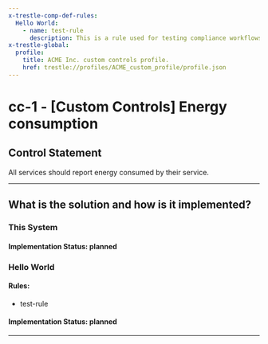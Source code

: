 ```yaml
---
x-trestle-comp-def-rules:
  Hello World:
    - name: test-rule
      description: This is a rule used for testing compliance workflows
x-trestle-global:
  profile:
    title: ACME Inc. custom controls profile.
    href: trestle://profiles/ACME_custom_profile/profile.json
---
```


# cc-1 - \[Custom Controls\] Energy consumption

## Control Statement

All services should report energy consumed by their service.

______________________________________________________________________

## What is the solution and how is it implemented?

<!-- For implementation status enter one of: implemented, partial, planned, alternative, not-applicable -->

<!-- Note that the list of rules under ### Rules: is read-only and changes will not be captured after assembly to JSON -->

### This System

<!-- Add implementation prose for the main This System component for control: cc-1 -->

#### Implementation Status: planned

### Hello World

<!-- Add control implementation description here for control: cc-1 -->

#### Rules:

  - test-rule

#### Implementation Status: planned

______________________________________________________________________
